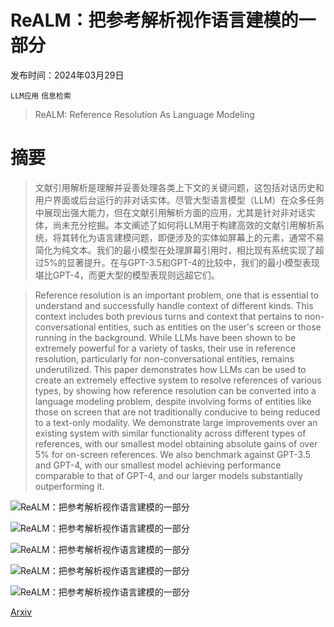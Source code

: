 # ReALM：把参考解析视作语言建模的一部分

发布时间：2024年03月29日

`LLM应用` `信息检索`

> ReALM: Reference Resolution As Language Modeling

# 摘要

> 文献引用解析是理解并妥善处理各类上下文的关键问题，这包括对话历史和用户界面或后台运行的非对话实体。尽管大型语言模型（LLM）在众多任务中展现出强大能力，但在文献引用解析方面的应用，尤其是针对非对话实体，尚未充分挖掘。本文阐述了如何将LLM用于构建高效的文献引用解析系统，将其转化为语言建模问题，即便涉及的实体如屏幕上的元素，通常不易简化为纯文本。我们的最小模型在处理屏幕引用时，相比现有系统实现了超过5%的显著提升。在与GPT-3.5和GPT-4的比较中，我们的最小模型表现堪比GPT-4，而更大型的模型表现则远超它们。

> Reference resolution is an important problem, one that is essential to understand and successfully handle context of different kinds. This context includes both previous turns and context that pertains to non-conversational entities, such as entities on the user's screen or those running in the background. While LLMs have been shown to be extremely powerful for a variety of tasks, their use in reference resolution, particularly for non-conversational entities, remains underutilized. This paper demonstrates how LLMs can be used to create an extremely effective system to resolve references of various types, by showing how reference resolution can be converted into a language modeling problem, despite involving forms of entities like those on screen that are not traditionally conducive to being reduced to a text-only modality. We demonstrate large improvements over an existing system with similar functionality across different types of references, with our smallest model obtaining absolute gains of over 5% for on-screen references. We also benchmark against GPT-3.5 and GPT-4, with our smallest model achieving performance comparable to that of GPT-4, and our larger models substantially outperforming it.

![ReALM：把参考解析视作语言建模的一部分](../../../paper_images/2403.20329/onscreen_annotation.png)

![ReALM：把参考解析视作语言建模的一部分](../../../paper_images/2403.20329/screenshot_example.png)

![ReALM：把参考解析视作语言建模的一部分](../../../paper_images/2403.20329/x1.png)

![ReALM：把参考解析视作语言建模的一部分](../../../paper_images/2403.20329/)

![ReALM：把参考解析视作语言建模的一部分](../../../paper_images/2403.20329/onscreen_experiments.png)

[Arxiv](https://arxiv.org/abs/2403.20329)